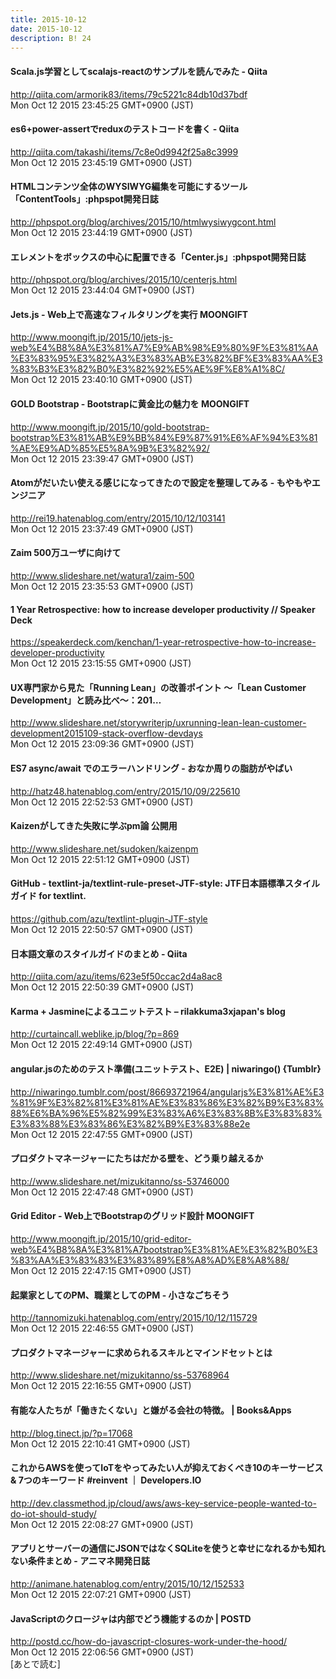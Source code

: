 ```yaml
---
title: 2015-10-12
date: 2015-10-12
description: B! 24
---
```


#### Scala.js学習としてscalajs-reactのサンプルを読んでみた - Qiita
http://qiita.com/armorik83/items/79c5221c84db10d37bdf<br>
Mon Oct 12 2015 23:45:25 GMT+0900 (JST)<br>


#### es6+power-assertでreduxのテストコードを書く - Qiita
http://qiita.com/takashi/items/7c8e0d9942f25a8c3999<br>
Mon Oct 12 2015 23:45:19 GMT+0900 (JST)<br>


#### HTMLコンテンツ全体のWYSIWYG編集を可能にするツール「ContentTools」:phpspot開発日誌
http://phpspot.org/blog/archives/2015/10/htmlwysiwygcont.html<br>
Mon Oct 12 2015 23:44:19 GMT+0900 (JST)<br>


#### エレメントをボックスの中心に配置できる「Center.js」:phpspot開発日誌
http://phpspot.org/blog/archives/2015/10/centerjs.html<br>
Mon Oct 12 2015 23:44:04 GMT+0900 (JST)<br>


#### Jets.js - Web上で高速なフィルタリングを実行 MOONGIFT
http://www.moongift.jp/2015/10/jets-js-web%E4%B8%8A%E3%81%A7%E9%AB%98%E9%80%9F%E3%81%AA%E3%83%95%E3%82%A3%E3%83%AB%E3%82%BF%E3%83%AA%E3%83%B3%E3%82%B0%E3%82%92%E5%AE%9F%E8%A1%8C/<br>
Mon Oct 12 2015 23:40:10 GMT+0900 (JST)<br>


#### GOLD Bootstrap - Bootstrapに黄金比の魅力を MOONGIFT
http://www.moongift.jp/2015/10/gold-bootstrap-bootstrap%E3%81%AB%E9%BB%84%E9%87%91%E6%AF%94%E3%81%AE%E9%AD%85%E5%8A%9B%E3%82%92/<br>
Mon Oct 12 2015 23:39:47 GMT+0900 (JST)<br>


#### Atomがだいたい使える感じになってきたので設定を整理してみる - もやもやエンジニア
http://rei19.hatenablog.com/entry/2015/10/12/103141<br>
Mon Oct 12 2015 23:37:49 GMT+0900 (JST)<br>


#### Zaim 500万ユーザに向けて
http://www.slideshare.net/watura1/zaim-500<br>
Mon Oct 12 2015 23:35:53 GMT+0900 (JST)<br>


#### 1 Year Retrospective: how to increase developer productivity // Speaker Deck
https://speakerdeck.com/kenchan/1-year-retrospective-how-to-increase-developer-productivity<br>
Mon Oct 12 2015 23:15:55 GMT+0900 (JST)<br>


#### UX専門家から見た「Running Lean」の改善ポイント 〜「Lean Customer Development」と読み比べ〜：201…
http://www.slideshare.net/storywriterjp/uxrunning-lean-lean-customer-development2015109-stack-overflow-devdays<br>
Mon Oct 12 2015 23:09:36 GMT+0900 (JST)<br>


#### ES7 async/await でのエラーハンドリング - おなか周りの脂肪がやばい
http://hatz48.hatenablog.com/entry/2015/10/09/225610<br>
Mon Oct 12 2015 22:52:53 GMT+0900 (JST)<br>


#### Kaizenがしてきた失敗に学ぶpm論 公開用
http://www.slideshare.net/sudoken/kaizenpm<br>
Mon Oct 12 2015 22:51:12 GMT+0900 (JST)<br>


#### GitHub - textlint-ja/textlint-rule-preset-JTF-style: JTF日本語標準スタイルガイド for textlint.
https://github.com/azu/textlint-plugin-JTF-style<br>
Mon Oct 12 2015 22:50:57 GMT+0900 (JST)<br>


#### 日本語文章のスタイルガイドのまとめ - Qiita
http://qiita.com/azu/items/623e5f50ccac2d4a8ac8<br>
Mon Oct 12 2015 22:50:39 GMT+0900 (JST)<br>


#### Karma + Jasmineによるユニットテスト – rilakkuma3xjapan's blog
http://curtaincall.weblike.jp/blog/?p=869<br>
Mon Oct 12 2015 22:49:14 GMT+0900 (JST)<br>


#### angular.jsのためのテスト準備(ユニットテスト、E2E) | niwaringo() {Tumblr}
http://niwaringo.tumblr.com/post/86693721964/angularjs%E3%81%AE%E3%81%9F%E3%82%81%E3%81%AE%E3%83%86%E3%82%B9%E3%83%88%E6%BA%96%E5%82%99%E3%83%A6%E3%83%8B%E3%83%83%E3%83%88%E3%83%86%E3%82%B9%E3%83%88e2e<br>
Mon Oct 12 2015 22:47:55 GMT+0900 (JST)<br>


#### プロダクトマネージャーにたちはだかる壁を、どう乗り越えるか
http://www.slideshare.net/mizukitanno/ss-53746000<br>
Mon Oct 12 2015 22:47:48 GMT+0900 (JST)<br>


#### Grid Editor - Web上でBootstrapのグリッド設計 MOONGIFT
http://www.moongift.jp/2015/10/grid-editor-web%E4%B8%8A%E3%81%A7bootstrap%E3%81%AE%E3%82%B0%E3%83%AA%E3%83%83%E3%83%89%E8%A8%AD%E8%A8%88/<br>
Mon Oct 12 2015 22:47:15 GMT+0900 (JST)<br>


#### 起業家としてのPM、職業としてのPM - 小さなごちそう
http://tannomizuki.hatenablog.com/entry/2015/10/12/115729<br>
Mon Oct 12 2015 22:46:55 GMT+0900 (JST)<br>


#### プロダクトマネージャーに求められるスキルとマインドセットとは
http://www.slideshare.net/mizukitanno/ss-53768964<br>
Mon Oct 12 2015 22:16:55 GMT+0900 (JST)<br>


#### 有能な人たちが「働きたくない」と嫌がる会社の特徴。 | Books&Apps
http://blog.tinect.jp/?p=17068<br>
Mon Oct 12 2015 22:10:41 GMT+0900 (JST)<br>


#### これからAWSを使ってIoTをやってみたい人が抑えておくべき10のキーサービス & 7つのキーワード #reinvent ｜ Developers.IO
http://dev.classmethod.jp/cloud/aws/aws-key-service-people-wanted-to-do-iot-should-study/<br>
Mon Oct 12 2015 22:08:27 GMT+0900 (JST)<br>


#### アプリとサーバーの通信にJSONではなくSQLiteを使うと幸せになれるかも知れない条件まとめ - アニマネ開発日誌
http://animane.hatenablog.com/entry/2015/10/12/152533<br>
Mon Oct 12 2015 22:07:21 GMT+0900 (JST)<br>


#### JavaScriptのクロージャは内部でどう機能するのか | POSTD
http://postd.cc/how-do-javascript-closures-work-under-the-hood/<br>
Mon Oct 12 2015 22:06:56 GMT+0900 (JST)<br>
[あとで読む]


